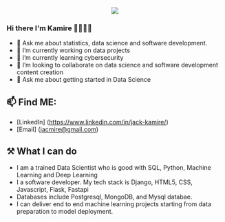 <div id="header" align="center">
  <img src="https://media.giphy.com/media/Qo2dupDib32rkTY4hX/giphy.gif" />
</div>


### Hi there I'm Kamire 🙋‍♀️👋🏿

<!--
**Kamire-J/Kamire-J** is a ✨ _special_ ✨ repository because its `README.md` (this file) appears on your GitHub profile.

Here are some ideas to get you started:

- 🔭 I’m currently working on data projects
- 🌱 I’m currently learning cybersecurity
- 👯 I’m looking to collaborate on data science and software development.
- 💬 Ask me about getting started in Data Science
- 📫 How to reach me: ...
- 😄 Pronouns: ...
- ⚡ Fun fact: ...
-->
- 💬 Ask me about statistics, data science and software development.
- 🔭 I’m currently working on data projects
- 🌱 I’m currently learning cybersecurity
- 👯 I’m looking to collaborate on data science and software development content creation
- 💬 Ask me about getting started in Data Science
## 📫 Find ME: 
- [LinkedIn] (https://www.linkedin.com/in/jack-kamire/)
- [Email] (jacmire@gmail.com)
## ⚒️ What I can do
- I am a trained Data Scientist who is good with SQL, Python, Machine Learning and Deep Learning
- I a software developer. My tech stack is Django, HTML5, CSS, Javascript, Flask, Fastapi
- Databases include Postgresql, MongoDB, and Mysql databae.
- I can deliver end to end machine learning projects starting from data preparation to model deployment.

